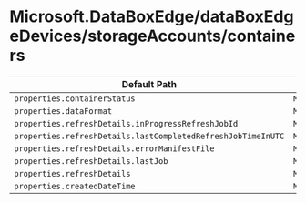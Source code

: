 # Microsoft.DataBoxEdge/dataBoxEdgeDevices/storageAccounts/containers

| Default Path | Alias |
|---|---|
| `properties.containerStatus` | `Microsoft.DataboxEdge/dataBoxEdgeDevices/storageAccounts/containers/containerStatus` |
| `properties.dataFormat` | `Microsoft.DataboxEdge/dataBoxEdgeDevices/storageAccounts/containers/dataFormat` |
| `properties.refreshDetails.inProgressRefreshJobId` | `Microsoft.DataboxEdge/dataBoxEdgeDevices/storageAccounts/containers/refreshDetails.inProgressRefreshJobId` |
| `properties.refreshDetails.lastCompletedRefreshJobTimeInUTC` | `Microsoft.DataboxEdge/dataBoxEdgeDevices/storageAccounts/containers/refreshDetails.lastCompletedRefreshJobTimeInUTC` |
| `properties.refreshDetails.errorManifestFile` | `Microsoft.DataboxEdge/dataBoxEdgeDevices/storageAccounts/containers/refreshDetails.errorManifestFile` |
| `properties.refreshDetails.lastJob` | `Microsoft.DataboxEdge/dataBoxEdgeDevices/storageAccounts/containers/refreshDetails.lastJob` |
| `properties.refreshDetails` | `Microsoft.DataboxEdge/dataBoxEdgeDevices/storageAccounts/containers/refreshDetails` |
| `properties.createdDateTime` | `Microsoft.DataboxEdge/dataBoxEdgeDevices/storageAccounts/containers/createdDateTime` |

